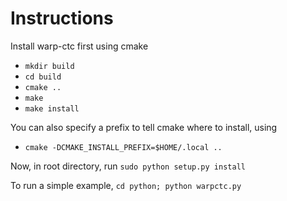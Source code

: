 # Instructions

Install warp-ctc first using cmake

- `mkdir build`
- `cd build`
- `cmake ..`
- `make`
- `make install`

You can also specify a prefix to tell cmake where to install, using 
- `cmake -DCMAKE_INSTALL_PREFIX=$HOME/.local ..`

Now, in root directory, run `sudo python setup.py install`

To run a simple example, `cd python; python warpctc.py`
